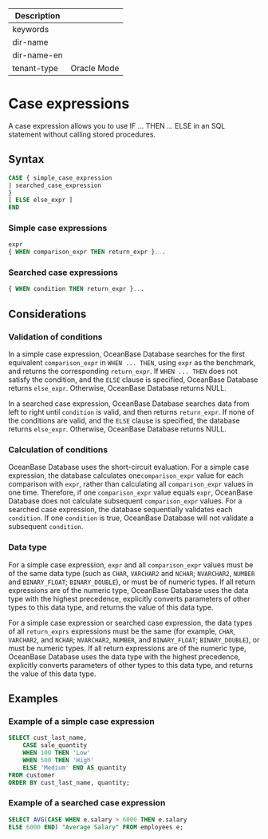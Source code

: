 | Description   |                 |
|---------------|-----------------|
| keywords      |                 |
| dir-name      |                 |
| dir-name-en   |                 |
| tenant-type   | Oracle Mode     |

# Case expressions

A case expression allows you to use IF ... THEN ... ELSE in an SQL statement without calling stored procedures.

## Syntax

```sql
CASE { simple_case_expression
| searched_case_expression
}
[ ELSE else_expr ]
END
```

### Simple case expressions

```sql
expr
{ WHEN comparison_expr THEN return_expr }...
```

### Searched case expressions

```sql
{ WHEN condition THEN return_expr }...
```

## Considerations

### Validation of conditions

In a simple case expression, OceanBase Database searches for the first equivalent `comparison_expr` in `WHEN ... THEN`, using `expr` as the benchmark, and returns the corresponding `return_expr`. If `WHEN ... THEN` does not satisfy the condition, and the `ELSE` clause is specified, OceanBase Database returns `else_expr`. Otherwise, OceanBase Database returns NULL.

In a searched case expression, OceanBase Database searches data from left to right until `condition` is valid, and then returns `return_expr`. If none of the conditions are valid, and the `ELSE` clause is specified, the database returns `else_expr`. Otherwise, OceanBase Database returns NULL.

### Calculation of conditions

OceanBase Database uses the short-circuit evaluation. For a simple case expression, the database calculates one`comparison_expr` value for each comparison with `expr`, rather than calculating all `comparison_expr` values in one time. Therefore, if one `comparison_expr` value equals `expr`, OceanBase Database does not calculate subsequent `comparison_expr` values. For a searched case expression, the database sequentially validates each `condition`. If one `condition` is true, OceanBase Database will not validate a subsequent `condition`.

### Data type

For a simple case expression, `expr` and all `comparison_expr` values must be of the same data type (such as `CHAR`, `VARCHAR2` and `NCHAR`; `NVARCHAR2`, `NUMBER` and `BINARY_FLOAT`; `BINARY_DOUBLE`), or must be of numeric types. If all return expressions are of the numeric type, OceanBase Database uses the data type with the highest precedence, explicitly converts parameters of other types to this data type, and returns the value of this data type.

For a simple case expression or searched case expression, the data types of all `return_exprs` expressions must be the same (for example, `CHAR`, `VARCHAR2`, and `NCHAR`; `NVARCHAR2`, `NUMBER`, and `BINARY_FLOAT`; `BINARY_DOUBLE`), or must be numeric types. If all return expressions are of the numeric type, OceanBase Database uses the data type with the highest precedence, explicitly converts parameters of other types to this data type, and returns the value of this data type.

## Examples

### Example of a simple case expression

```sql
SELECT cust_last_name,
    CASE sale_quantity
    WHEN 100 THEN 'Low'
    WHEN 500 THEN 'High'
    ELSE 'Medium' END AS quantity
FROM customer
ORDER BY cust_last_name, quantity;
```

### Example of a searched case expression

```sql
SELECT AVG(CASE WHEN e.salary > 6000 THEN e.salary
ELSE 6000 END) "Average Salary" FROM employees e;
```
